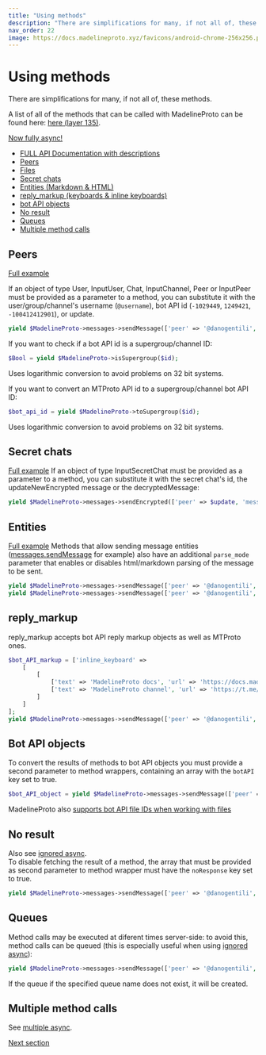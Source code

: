 ```yaml
---
title: "Using methods"
description: "There are simplifications for many, if not all of, these methods."
nav_order: 22
image: https://docs.madelineproto.xyz/favicons/android-chrome-256x256.png
---
```

# Using methods

There are simplifications for many, if not all of, these methods.

A list of all of the methods that can be called with MadelineProto can be found here: [here (layer 135)](https://docs.madelineproto.xyz/API_docs/).

 [Now fully async!](https://docs.madelineproto.xyz/docs/ASYNC.html)

* [FULL API Documentation with descriptions](https://docs.madelineproto.xyz/API_docs/methods/)
* [Peers](#peers)
* [Files](https://docs.madelineproto.xyz/docs/FILES.html)
* [Secret chats](#secret-chats)
* [Entities (Markdown & HTML)](#entities)
* [reply_markup (keyboards & inline keyboards)](#reply_markup)
* [bot API objects](#bot-api-objects)
* [No result](#no-result)
* [Queues](#queues)
* [Multiple method calls](#multiple-method-calls)

## Peers
[Full example](https://github.com/danog/MadelineProto/blob/master/bot.php)

If an object of type User, InputUser, Chat, InputChannel, Peer or InputPeer must be provided as a parameter to a method, you can substitute it with the user/group/channel's username (`@username`), bot API id (`-1029449`, `1249421`, `-100412412901`), or update.  

```php
yield $MadelineProto->messages->sendMessage(['peer' => '@danogentili', 'message' => 'Testing MadelineProto...']);
```

If you want to check if a bot API id is a supergroup/channel ID:
```php
$Bool = yield $MadelineProto->isSupergroup($id);
```

Uses logarithmic conversion to avoid problems on 32 bit systems.


If you want to convert an MTProto API id to a supergroup/channel bot API ID:
```php
$bot_api_id = yield $MadelineProto->toSupergroup($id);
```

Uses logarithmic conversion to avoid problems on 32 bit systems.


## Secret chats
[Full example](https://github.com/danog/MadelineProto/blob/master/secret_bot.php)
If an object of type InputSecretChat must be provided as a parameter to a method, you can substitute it with the secret chat's id, the updateNewEncrypted message or the decryptedMessage:

```php
yield $MadelineProto->messages->sendEncrypted(['peer' => $update, 'message' => ['_' => 'decryptedMessage', 'ttl' => 0, 'message' => 'Hi']]);
```


## Entities
[Full example](https://github.com/danog/MadelineProto/blob/master/tests/testing.php)
Methods that allow sending message entities ([messages.sendMessage](http://docs.madelineproto.xyz/API_docs/methods/messages_sendMessage.html) for example) also have an additional `parse_mode` parameter that enables or disables html/markdown parsing of the message to be sent.

```php
yield $MadelineProto->messages->sendMessage(['peer' => '@danogentili', 'message' => '[Testing Markdown in MadelineProto](https://docs.madelineproto.xyz)', 'parse_mode' => 'Markdown']);
yield $MadelineProto->messages->sendMessage(['peer' => '@danogentili', 'message' => '<a href="https://docs.madelineproto.xyz">Testing HTML in MadelineProto</a>', 'parse_mode' => 'HTML']);
```



## reply_markup
reply_markup accepts bot API reply markup objects as well as MTProto ones.

```php
$bot_API_markup = ['inline_keyboard' => 
    [
        [
            ['text' => 'MadelineProto docs', 'url' => 'https://docs.madelineproto.xyz'],
            ['text' => 'MadelineProto channel', 'url' => 'https://t.me/MadelineProto']
        ]
    ]
];
yield $MadelineProto->messages->sendMessage(['peer' => '@danogentili', 'message' => 'lel', 'reply_markup' => $bot_API_markup]);
```


## Bot API objects
To convert the results of methods to bot API objects you must provide a second parameter to method wrappers, containing an array with the `botAPI` key set to true.

```php
$bot_API_object = yield $MadelineProto->messages->sendMessage(['peer' => '@danogentili', 'message' => 'lel'], ['botAPI' => true]);
```

MadelineProto also [supports bot API file IDs when working with files](FILES.html)


## No result

Also see [ignored async](https://docs.madelineproto.xyz/docs/ASYNC.html#ignored-async).  
To disable fetching the result of a method, the array that must be provided as second parameter to method wrapper must have the `noResponse` key set to true.

```php
yield $MadelineProto->messages->sendMessage(['peer' => '@danogentili', 'message' => 'lel'], ['noResponse' => true]);
```


## Queues
Method calls may be executed at diferent times server-side: to avoid this, method calls can be queued (this is especially useful when using [ignored async](https://docs.madelineproto.xyz/docs/ASYNC.html#ignored-async)):

```php
yield $MadelineProto->messages->sendMessage(['peer' => '@danogentili', 'message' => 'lel'], ['queue' => 'queue_name']);
```

If the queue if the specified queue name does not exist, it will be created.

## Multiple method calls
See [multiple async](https://docs.madelineproto.xyz/docs/ASYNC.html#multiple-async).  

<a href="https://docs.madelineproto.xyz/docs/CONTRIB.html">Next section</a>
